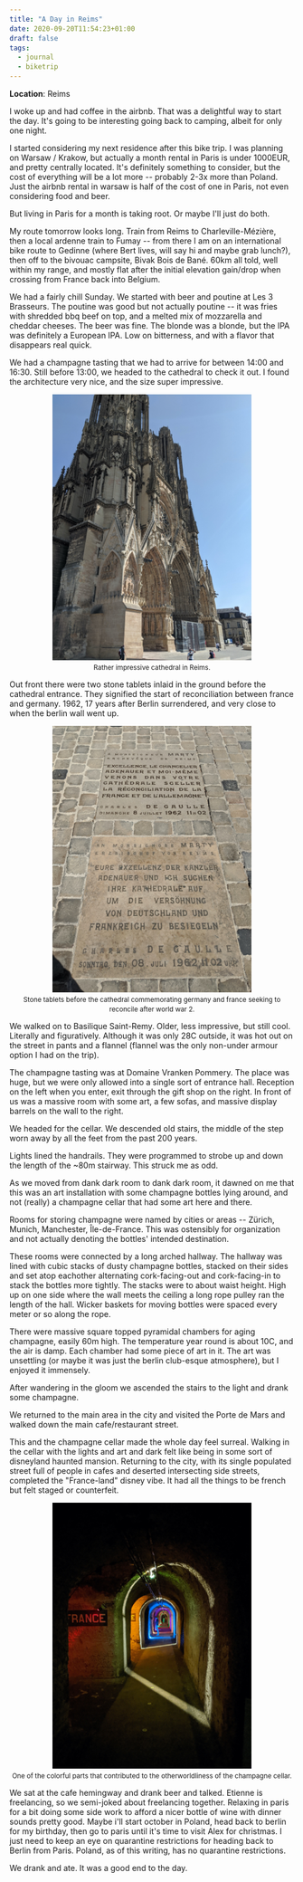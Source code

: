 ```yaml
---
title: "A Day in Reims"
date: 2020-09-20T11:54:23+01:00
draft: false
tags:
  - journal
  - biketrip
---
```


**Location**: Reims

I woke up and had coffee in the airbnb. That was a delightful way to start the
day. It's going to be interesting going back to camping, albeit for only one
night.

I started considering my next residence after this bike trip. I was planning
on Warsaw / Krakow, but actually a month rental in Paris is under 1000EUR,
and pretty centrally located. It's definitely something to consider, but the
cost of everything will be a lot more -- probably 2-3x more than Poland. Just
the airbnb rental in warsaw is half of the cost of one in Paris, not even
considering food and beer.

But living in Paris for a month is taking root. Or maybe I'll just do both.

My route tomorrow looks long. Train from Reims to Charleville-Mézière, then a
local ardenne train to Fumay -- from there I am on an international bike
route to Gedinne (where Bert lives, will say hi and maybe grab lunch?), then
off to the bivouac campsite, Bivak Bois de Bané. 60km all told, well within
my range, and mostly flat after the initial elevation gain/drop when crossing
from France back into Belgium.

We had a fairly chill Sunday. We started with beer and poutine at Les 3
Brasseurs. The poutine was good but not actually poutine -- it was fries with
shredded bbq beef on top, and a melted mix of mozzarella and cheddar cheeses.
The beer was fine. The blonde was a blonde, but the IPA was definitely a
European IPA. Low on bitterness, and with a flavor that disappears real
quick.

We had a champagne tasting that we had to arrive for between 14:00 and 16:30.
Still before 13:00, we headed to the cathedral to check it out. I found the
architecture very nice, and the size super impressive.

<div style="text-align:center;">
<img style="max-width: 70%; width: auto; height: auto;" loading="lazy" src="/images/reims_cathedral.jpg" alt="cathedral in reims">
<figcaption><small>Rather impressive cathedral in Reims.</small></figcaption>
</div>

Out front there were
two stone tablets inlaid in the ground before the cathedral entrance. They
signified the start of reconciliation between france and germany. 1962, 17
years after Berlin surrendered, and very close to when the berlin wall went
up.

<div style="text-align:center;">
<img style="max-width: 70%; width: auto; height: auto;" loading="lazy" src="/images/reims_reconciliation.jpg" alt="stone german-french reconciliation tablets before reims cathedral">
<figcaption><small>Stone tablets before the cathedral commemorating germany and france seeking to reconcile after world war 2.</small></figcaption>
</div>

We walked on to Basilique Saint-Remy. Older, less impressive, but still cool.
Literally and figuratively. Although it was only 28C outside, it was hot out
on the street in pants and a flannel (flannel was the only non-under armour
option I had on the trip).

The champagne tasting was at Domaine Vranken Pommery. The place was huge, but
we were only allowed into a single sort of entrance hall. Reception on the
left when you enter, exit through the gift shop on the right. In front of us
was a massive room with some art, a few sofas, and massive display barrels on
the wall to the right.

We headed for the cellar. We descended old stairs, the middle of the step
worn away by all the feet from the past 200 years.

Lights lined the handrails. They were programmed to strobe up and down the
length of the ~80m stairway. This struck me as odd.

As we moved from dank dark room to dank dark room, it dawned on me that this
was an art installation with some champagne bottles lying around, and not
(really) a champagne cellar that had some art here and there.

Rooms for storing champagne were named by cities or areas -- Zürich, Munich,
Manchester, Île-de-France. This was ostensibly for organization and not
actually denoting the bottles' intended destination.

These rooms were connected by a long arched hallway. The hallway was lined
with cubic stacks of dusty champagne bottles, stacked on their sides and set
atop eachother alternating cork-facing-out and cork-facing-in to stack the
bottles more tightly. The stacks were to about waist height. High up on one
side where the wall meets the ceiling a long rope pulley ran the length of
the hall. Wicker baskets for moving bottles were spaced every meter or so
along the rope.

There were massive square topped pyramidal chambers for aging champagne,
easily 60m high. The temperature year round is about 10C, and the air is
damp. Each chamber had some piece of art in it. The art was unsettling (or
maybe it was just the berlin club-esque atmosphere), but I enjoyed it
immensely.

After wandering in the gloom we ascended the stairs to the light and drank
some champagne.

We returned to the main area in the city and visited the Porte de Mars and
walked down the main cafe/restaurant street.

This and the champagne cellar made the whole day feel surreal. Walking in the
cellar with the lights and art and dark felt like being in some sort of
disneyland haunted mansion. Returning to the city, with its single populated
street full of people in cafes and deserted intersecting side streets,
completed the "France-land" disney vibe. It had all the things to be french
but felt staged or counterfeit.

<div style="text-align:center;">
<img style="max-width: 70%; width: auto; height: auto;" loading="lazy" src="/images/reims_cellar.jpg" alt="colorful hallway in the champagne cellar">
<figcaption><small>One of the colorful parts that contributed to the otherworldliness of the champagne cellar.</small></figcaption>
</div>

We sat at the cafe hemingway and drank beer and talked. Etienne is
freelancing, so we semi-joked about freelancing together. Relaxing in paris
for a bit doing some side work to afford a nicer bottle of wine with dinner
sounds pretty good. Maybe i'll start october in Poland, head back to berlin
for my birthday, then go to paris until it's time to visit Alex for
christmas. I just need to keep an eye on quarantine restrictions for heading
back to Berlin from Paris. Poland, as of this writing, has no quarantine
restrictions.

We drank and ate. It was a good end to the day.

